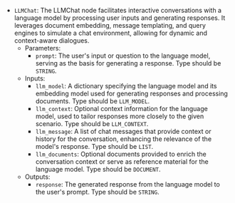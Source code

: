 - `LLMChat`: The LLMChat node facilitates interactive conversations with a language model by processing user inputs and generating responses. It leverages document embedding, message templating, and query engines to simulate a chat environment, allowing for dynamic and context-aware dialogues.
    - Parameters:
        - `prompt`: The user's input or question to the language model, serving as the basis for generating a response. Type should be `STRING`.
    - Inputs:
        - `llm_model`: A dictionary specifying the language model and its embedding model used for generating responses and processing documents. Type should be `LLM_MODEL`.
        - `llm_context`: Optional context information for the language model, used to tailor responses more closely to the given scenario. Type should be `LLM_CONTEXT`.
        - `llm_message`: A list of chat messages that provide context or history for the conversation, enhancing the relevance of the model's response. Type should be `LIST`.
        - `llm_documents`: Optional documents provided to enrich the conversation context or serve as reference material for the language model. Type should be `DOCUMENT`.
    - Outputs:
        - `response`: The generated response from the language model to the user's prompt. Type should be `STRING`.
